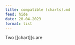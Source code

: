 ```yaml
---
title: compatible (charts).md
feed: hide
date: 20-04-2023
format: list
---
```



Two [[chart]]s are 